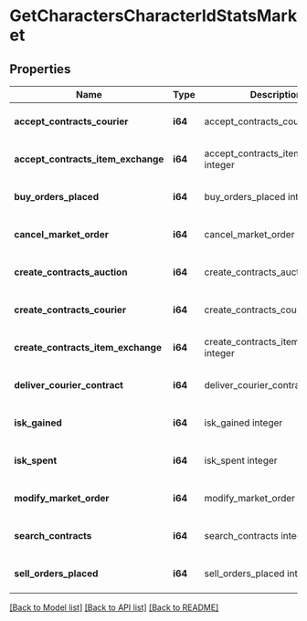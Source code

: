 # GetCharactersCharacterIdStatsMarket

## Properties
Name | Type | Description | Notes
------------ | ------------- | ------------- | -------------
**accept_contracts_courier** | **i64** | accept_contracts_courier integer | [optional] [default to null]
**accept_contracts_item_exchange** | **i64** | accept_contracts_item_exchange integer | [optional] [default to null]
**buy_orders_placed** | **i64** | buy_orders_placed integer | [optional] [default to null]
**cancel_market_order** | **i64** | cancel_market_order integer | [optional] [default to null]
**create_contracts_auction** | **i64** | create_contracts_auction integer | [optional] [default to null]
**create_contracts_courier** | **i64** | create_contracts_courier integer | [optional] [default to null]
**create_contracts_item_exchange** | **i64** | create_contracts_item_exchange integer | [optional] [default to null]
**deliver_courier_contract** | **i64** | deliver_courier_contract integer | [optional] [default to null]
**isk_gained** | **i64** | isk_gained integer | [optional] [default to null]
**isk_spent** | **i64** | isk_spent integer | [optional] [default to null]
**modify_market_order** | **i64** | modify_market_order integer | [optional] [default to null]
**search_contracts** | **i64** | search_contracts integer | [optional] [default to null]
**sell_orders_placed** | **i64** | sell_orders_placed integer | [optional] [default to null]

[[Back to Model list]](../README.md#documentation-for-models) [[Back to API list]](../README.md#documentation-for-api-endpoints) [[Back to README]](../README.md)


